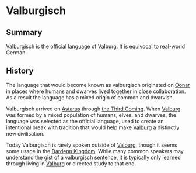 # Valburgisch

## Summary

Valburgisch is the official language of [Valburg](../civilisations/nilsavnic-alliance/states/valburg.md). It is equivocal to real-world German.

## History

The language that would become known as valburgisch originated on [Oonar](../celestial-objects/oonar.md) in places where humans and dwarves lived together in close collaboration. As a result the language has a mixed origin of common and dwarvish.

Valburgisch arrived on [Astarus](../celestial-objects/astarus.md) through [the Third Coming](../history/events/the-third-coming.md). When [Valburg](../civilisations/nilsavnic-alliance/states/valburg.md) was formed by a mixed population of humans, elves, and dwarves, the language was selected as the official language, used to create an intentional break with tradition that would help make [Valburg](../civilisations/nilsavnic-alliance/states/valburg.md) a distinctly new civilisation.

Today Valburgisch is rarely spoken outside of [Valburg](../civilisations/nilsavnic-alliance/states/valburg.md), though it seems some usage in the [Dardenn Kingdom](../civilisations/dardenn-kingdom/dardenn-kingdom.md). While many common speakers may understand the gist of a valburgisch sentence, it is typically only learned through living in [Valburg](../civilisations/nilsavnic-alliance/states/valburg.md) or directed study to that end.
